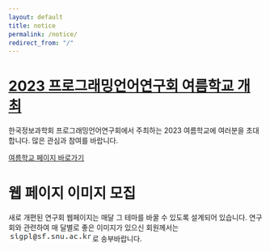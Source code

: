 ```yaml
---
layout: default
title: notice
permalink: /notice/
redirect_from: "/"
---
```


# [2023 프로그래밍언어연구회 여름학교 개최](/school/2023s/)

한국정보과학회 프로그래밍언어연구회에서 주최하는 2023 여름학교에 여러분을 초대합니다. 많은 관심과 참여를 바랍니다.

[여름학교 페이지 바로가기](/school/2023s/)

# 웹 페이지 이미지 모집

새로 개편된 연구회 웹페이지는 매달 그 테마를 바꿀 수 있도록 설계되어 있습니다. 연구회와 관련하여 매 달별로 좋은 이미지가 있으신 회원께서는 ![sigpl-mail](/mail/sigpl-mail.png)로 송부바랍니다.
